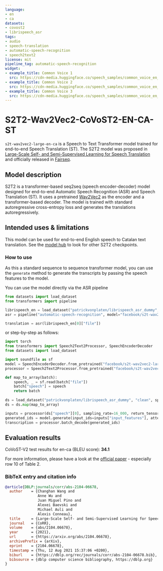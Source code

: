 ```yaml
---
language:
- en
- ca
datasets:
- covost2
- librispeech_asr
tags:
- audio
- speech-translation
- automatic-speech-recognition
- speech2text2
license: mit
pipeline_tag: automatic-speech-recognition
widget:
- example_title: Common Voice 1
  src: https://cdn-media.huggingface.co/speech_samples/common_voice_en_18301577.mp3
- example_title: Common Voice 2
  src: https://cdn-media.huggingface.co/speech_samples/common_voice_en_99989.mp3
- example_title: Common Voice 3
  src: https://cdn-media.huggingface.co/speech_samples/common_voice_en_9999.mp3
---
```



# S2T2-Wav2Vec2-CoVoST2-EN-CA-ST

`s2t-wav2vec2-large-en-ca` is a Speech to Text Transformer model trained for end-to-end Speech Translation (ST).
The S2T2 model was proposed in [Large-Scale Self- and Semi-Supervised Learning for Speech Translation](https://arxiv.org/pdf/2104.06678.pdf) and officially released in
[Fairseq](https://github.com/pytorch/fairseq/blob/6f847c8654d56b4d1b1fbacec027f47419426ddb/fairseq/models/wav2vec/wav2vec2_asr.py#L266).


## Model description

S2T2 is a transformer-based seq2seq (speech encoder-decoder) model designed for end-to-end Automatic Speech Recognition (ASR) and Speech
Translation (ST). It uses a pretrained [Wav2Vec2](https://huggingface.co/transformers/model_doc/wav2vec2.html) as the encoder and a transformer-based decoder. The model is trained with standard autoregressive cross-entropy loss and generates the translations autoregressively.

## Intended uses & limitations

This model can be used for end-to-end English speech to Catalan text translation.
See the [model hub](https://huggingface.co/models?filter=speech2text2) to look for other S2T2 checkpoints.


### How to use

As this a standard sequence to sequence transformer model, you can use the `generate` method to generate the
transcripts by passing the speech features to the model.

You can use the model directly via the ASR pipeline

```python
from datasets import load_dataset
from transformers import pipeline

librispeech_en = load_dataset("patrickvonplaten/librispeech_asr_dummy", "clean", split="validation")
asr = pipeline("automatic-speech-recognition", model="facebook/s2t-wav2vec2-large-en-ca", feature_extractor="facebook/s2t-wav2vec2-large-en-ca")

translation = asr(librispeech_en[0]["file"])
```

or step-by-step as follows:

```python
import torch
from transformers import Speech2Text2Processor, SpeechEncoderDecoder
from datasets import load_dataset

import soundfile as sf
model = SpeechEncoderDecoder.from_pretrained("facebook/s2t-wav2vec2-large-en-ca")
processor = Speech2Text2Processor.from_pretrained("facebook/s2t-wav2vec2-large-en-ca")

def map_to_array(batch):
    speech, _ = sf.read(batch["file"])
    batch["speech"] = speech
    return batch
    
ds = load_dataset("patrickvonplaten/librispeech_asr_dummy", "clean", split="validation")
ds = ds.map(map_to_array)

inputs = processor(ds["speech"][0], sampling_rate=16_000, return_tensors="pt")
generated_ids = model.generate(input_ids=inputs["input_features"], attention_mask=inputs["attention_mask"])
transcription = processor.batch_decode(generated_ids)
```

## Evaluation results

CoVoST-V2 test results for en-ca (BLEU score): **34.1**

For more information, please have a look at the [official paper](https://arxiv.org/pdf/2104.06678.pdf) - especially row 10 of Table 2.

### BibTeX entry and citation info

```bibtex
@article{DBLP:journals/corr/abs-2104-06678,
  author    = {Changhan Wang and
               Anne Wu and
               Juan Miguel Pino and
               Alexei Baevski and
               Michael Auli and
               Alexis Conneau},
  title     = {Large-Scale Self- and Semi-Supervised Learning for Speech Translation},
  journal   = {CoRR},
  volume    = {abs/2104.06678},
  year      = {2021},
  url       = {https://arxiv.org/abs/2104.06678},
  archivePrefix = {arXiv},
  eprint    = {2104.06678},
  timestamp = {Thu, 12 Aug 2021 15:37:06 +0200},
  biburl    = {https://dblp.org/rec/journals/corr/abs-2104-06678.bib},
  bibsource = {dblp computer science bibliography, https://dblp.org}
}

```
